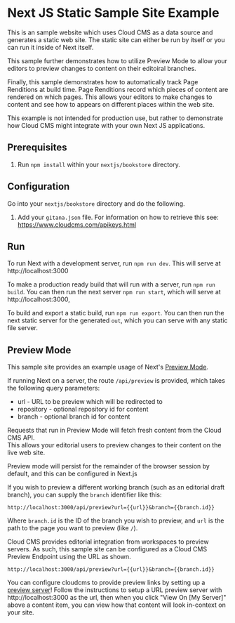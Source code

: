 # Next JS Static Sample Site Example

This is an sample website which uses Cloud CMS as a data source and generates a static web site.  The static site
can either be run by itself or you can run it inside of Next itself.

This sample further demonstrates how to utilize Preview Mode to allow your editors to preview changes to content
on their editoiral branches.

Finally, this sample demonstrates how to automatically track Page Renditions at build time.  Page Renditions record
which pieces of content are rendered on which pages.  This allows your editors to make changes to content and
see how to appears on different places within the web site.

This example is not intended for production use, but rather to demonstrate how Cloud CMS might integrate with your
own Next JS applications.

## Prerequisites

1. Run `npm install` within your `nextjs/bookstore` directory.

## Configuration

Go into your `nextjs/bookstore` directory and do the following.

1. Add your `gitana.json` file. For information on how to retrieve this see: https://www.cloudcms.com/apikeys.html

## Run

To run Next with a development server, run `npm run dev`. This will serve at http://localhost:3000

To make a production ready build that will run with a server, run `npm run build`. You can then run the next server  `npm run start`, which will serve at http://localhost:3000,

To build and export a static build, run `npm run export`. You can then run the next static server for the generated `out`, which you can serve with any static file server.

## Preview Mode

This sample site provides an example usage of Next's [Preview Mode](https://nextjs.org/docs/advanced-features/preview-mode).

If running Next on a server, the route `/api/preview` is provided, which takes the following query parameters:

- url - URL to be preview which will be redirected to
- repository - optional repository id for content
- branch - optional branch id for content

Requests that run in Preview Mode will fetch fresh content from the Cloud CMS API.  
This allows your editorial users to preview changes to their content on the live web site.

Preview mode will persist for the remainder of the browser session by default, and this can be configured in Next.js

If you wish to preview a different working branch (such as an editorial draft branch), you can supply the `branch`
identifier like this:

```
http://localhost:3000/api/preview?url={{url}}&branch={{branch.id}}
```

Where `branch.id` is the ID of the branch you wish to preview, and `url` is the path to the page you want to preview (like `/`).

Cloud CMS provides editorial integration from workspaces to preview servers.  As such, this sample site can be configured
as a Cloud CMS Preview Endpoint using the URL as shown.

```
http://localhost:3000/api/preview?url={{url}}&branch={{branch.id}}
```

You can configure cloudcms to provide preview links by setting up a  [preview server](https://www.cloudcms.com/documentation/publishing/preview-servers.html)! 
Follow the instructions to setup a URL preview server with http://localhost:3000 as the url, then when you click "View On [My Server]" above a content item, you can view how that content will look in-context on your site.
